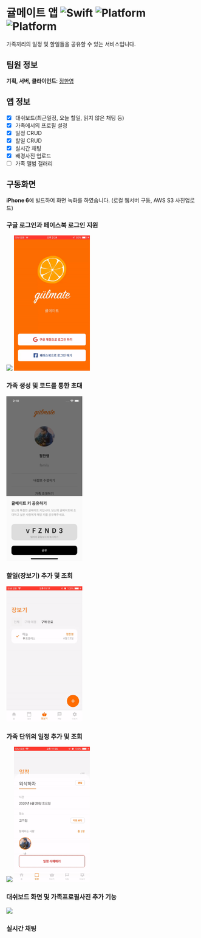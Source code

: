 # 귤메이트 앱 <img alt="Swift" src="https://img.shields.io/badge/flutter-1.17.2-blue.svg"> <img alt="Platform" src="https://img.shields.io/badge/platform-ios-lightgrey.svg"> <img alt="Platform" src="https://img.shields.io/badge/platform-android-green.svg">

가족끼리의 일정 및 할일들을 공유할 수 있는 서비스입니다.

## 팀원 정보

**기획, 서버, 클라이언트**: [정한영](https://github.com/JungHanYoung)

## 앱 정보

- [x] 대쉬보드(최근일정, 오늘 할일, 읽지 않은 채팅 등)
- [x] 가족에서의 프로필 설정
- [x] 일정 CRUD
- [x] 할일 CRUD
- [x] 실시간 채팅
- [x] 배경사진 업로드
- [ ] 가족 앨범 갤러리

## 구동화면

**iPhone 6**에 빌드하여 화면 녹화를 하였습니다. (로컬 웹서버 구동, AWS S3 사진업로드)

### 구글 로그인과 페이스북 로그인 지원
<img src="images/gulmate_google.gif" width="200" />
<img src="images/gulmate_facebook.gif" width="200" />

### 가족 생성 및 코드를 통한 초대

<img src="images/share_key_screenshot.png" width="200" />

### 할일(장보기) 추가 및 조회

<img src="images/gulmate_dashboard.gif" width="200" />

### 가족 단위의 일정 추가 및 조회

<img src="images/gulmate_calendar.gif" width="200" />

<img src="images/gulmate_calendar_2.gif" width="200" />

### 대쉬보드 화면 및 가족프로필사진 추가 기능

<img src="images/gulmate_dashboard_1.gif" width="200" />

### 실시간 채팅

